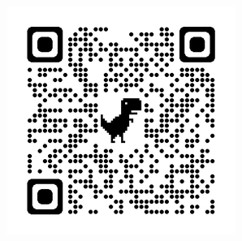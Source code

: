 ![Image text](https://raw.githubusercontent.com/NLxs/online-calendar-v1/main/qrcode_nlxs.github.io.png)
